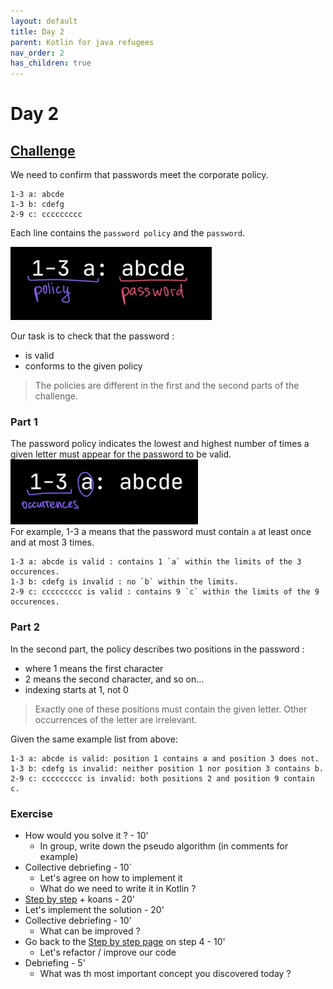 ```yaml
---
layout: default
title: Day 2
parent: Kotlin for java refugees
nav_order: 2
has_children: true
---
```


# Day 2
## [Challenge](https://adventofcode.com/2020/day/2)
We need to confirm that passwords meet the corporate policy.
```text
1-3 a: abcde
1-3 b: cdefg
2-9 c: ccccccccc
```

Each line contains the `password policy` and the `password`.  

![img.png](img/1.png)

Our task is to check that the password :
* is valid
* conforms to the given policy

> The policies are different in the first and the second parts of the challenge.

### Part 1
The password policy indicates the lowest and highest number of times a given letter must appear for the password to be
valid.  
![img.png](img/2.png)  
For example, 1-3 a means that the password must contain `a` at least once and at most 3 times.

```text
1-3 a: abcde is valid : contains 1 `a` within the limits of the 3 occurences.
1-3 b: cdefg is invalid : no `b` within the limits.
2-9 c: ccccccccc is valid : contains 9 `c` within the limits of the 9 occurences.
```

### Part 2
In the second part, the policy describes two positions in the password :
* where 1 means the first character
* 2 means the second character, and so on...
* indexing starts at 1, not 0

> Exactly one of these positions must contain the given letter. Other occurrences of the letter are irrelevant.

Given the same example list from above:

```text
1-3 a: abcde is valid: position 1 contains a and position 3 does not.
1-3 b: cdefg is invalid: neither position 1 nor position 3 contains b.
2-9 c: ccccccccc is invalid: both positions 2 and position 9 contain c.
```

### Exercise
* How would you solve it ? - 10'
    * In group, write down the pseudo algorithm (in comments for example)
* Collective debriefing - 10`
    * Let's agree on how to implement it
    * What do we need to write it in Kotlin ?
* [Step by step](src/main/kotlin/solution/step-by-step.md) + koans - 20'
* Let's implement the solution - 20'
* Collective debriefing - 10'
    * What can be improved ?
* Go back to the [Step by step page](src/main/kotlin/solution/step-by-step.md) on step 4 - 10'
    * Let's refactor / improve our code
* Debriefing - 5'
    * What was th most important concept you discovered today ?